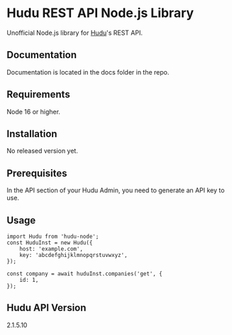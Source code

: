 # Hudu REST API Node.js Library

Unofficial Node.js library for [Hudu](https://hudu.com)'s REST API.

## Documentation

Documentation is located in the docs folder in the repo.

## Requirements

Node 16 or higher.

## Installation

No released version yet.

## Prerequisites

In the API section of your Hudu Admin, you need to generate an API key to use.

## Usage

```
import Hudu from 'hudu-node';
const HuduInst = new Hudu({
    host: 'example.com',
    key: 'abcdefghijklmnopqrstuvwxyz',
});

const company = await huduInst.companies('get', {
    id: 1,
});
```

## Hudu API Version

2.1.5.10
